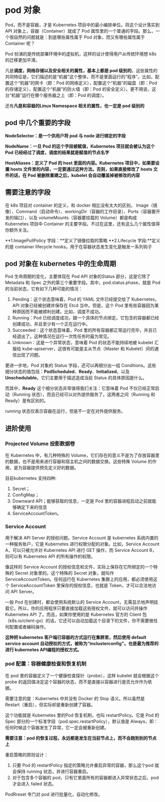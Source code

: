 # pod 对象

Pod，而不是容器，才是 Kubernetes 项目中的最小编排单位。将这个设计落实到 API 对象上，容器（Container）就成了 Pod 属性里的一个普通的字段。那么，一个很自然的问题就是：到底哪些属性属于 Pod 对象，而又有哪些属性属于 Container 呢？

Pod 扮演的是传统部署环境中的虚拟机，这样的设计使得用户从传统环境想 k8s 的迁移更加平滑。

凡是**调度，网络存储以及安全相关的属性，基本上都是 pod 级别的**。这些属性的共同特征是，它们描述的是“机器”这个整体，而不是里面运行的“程序”。比如，配置这个“机器”的网卡（即：Pod 的网络定义），配置这个“机器”的磁盘（即：Pod 的存储定义），配置这个“机器”的防火墙（即：Pod 的安全定义）。更不用说，这台“机器”运行在哪个服务器之上（即：Pod 的调度）。

还有**凡是和容器的Linux Namespace  相关的属性，也一定是 pod 级别的**

## pod 中几个重要的字段

**NodeSelector：是一个供用户将 pod 与 node 进行绑定的字段**

**NodeName：一旦 Pod 的这个字段被赋值，Kubernetes 项目就会被认为这个 Pod 已经经过了调度，调度的结果就是赋值的节点名字**

**HostAliases：定义了 Pod 的 host 里面的内容。Kubernetes 项目中，如果要设置 hosts 文件里的内容，一定要通过这种方法。否则，如果直接修改了 hosts 文件的话，在 Pod 被删除重建之后，kubelet 会自动覆盖掉被修改的内容**

## 需要注意的字段

在 k8s 项目对 container 的定义，和 docker 相比没有太大的区别。 Image（镜像）、Command（启动命令）、workingDir（容器的工作目录）、Ports（容器要开发的端口），以及 volumeMounts（容器要挂载的 Volume）都是构成 Kubernetes 项目中 Container 的主要字段。不过在这里，还有这么几个属性值得你额外关注。

**1.ImagePullPolicy 字段：**定义了镜像拉取的策略
**2.Lifecycle 字段:**定义的是 container lifecycle hooks。用于在容器状态发生变化是触发一系列钩子

## pod 对象在 kubernetes 中的生命周期

Pod 生命周期的变化，主要体现在 Pod API 对象的Status 部分，这是它除了 Metadata 和 Spec 之外的第三个重要字段。其中，pod.status.phase，就是 Pod 的当前状态，它有如下几种可能的情况：

1. Pending：这个状态意味着，Pod 的 YAML 文件已经提交给了 Kubernetes，API 对象已经被创建并保存在 Etcd 当中。但是，这个 Pod 里有些容器因为某种原因而不能被顺利创建。比如，调度不成功。
2. Running：Pod 已经调度成功，跟一个具体的节点绑定。它包含的容器都已经创建成功，并且至少有一个正在运行中。
3. Succeeded：这个状态意味着，Pod 里的所有容器都正常运行完毕，并且已经退出了。这种情况在运行一次性任务时最为常见。
4. Unknown：这是一个异常状态，意味着 Pod 的状态不能持续地被 kubelet 汇报给 kube-apiserver，这很有可能是主从节点（Master 和 Kubelet）间的通信出现了问题。

更进一步地，Pod 对象的 Status 字段，还可以再细分出一组 Conditions。这些细分状态的值包括：**PodScheduled**、**Ready**、**Initialized**，以及 **Unschedulable**。它们主要用于描述造成当前 Status 的具体原因是什么。

而其中，**Ready** 这个细分状态非常值得我们关注：它意味着 Pod 不仅已经正常启动（Running 状态），而且已经可以对外提供服务了。这两者之间（Running 和 Ready）是有区别的。

running 状态仅表示容器在运行，但是不一定在对外提供服务。

## 进阶使用 

### Projected Volume 投影数据卷

在 Kubernetes 中，有几种特殊的 Volume，它们存在的意义不是为了存放容器里的数据，也不是用来进行容器和宿主机之间的数据交换。这些特殊 Volume 的作用，是为容器提供预先定义好的数据。

目前kubernetes 支持四种:
1. Secret；
2. ConfigMap；
3. Downward API；能够获取的信息，一定是 Pod 里的容器进程启动之前就能够确定下来的信息
4. ServiceAccountToken。

### Service Account
用于解决 API Server 的授权问题。Service Account 是 kubernetes 系统内置的一种服务账户，它是 Kubernetes 进行权限分配的对象。比如，Service Account A，可以只被允许对 Kubernetes API 进行 GET 操作，而 Service Account B，则可以有 Kubernetes API 的所有操作的权限。

像这样的 Service Account 的授权信息和文件，实际上保存在它所绑定的一个特殊的 Secret 对象里的。这个特殊的 Secret 对象，就叫作ServiceAccountToken。任何运行在 Kubernetes 集群上的应用，都必须使用这个 ServiceAccountToken 里保存的授权信息，也就是 Token，才可以合法地访问 API Server。

一般 Pod 在创建时，都会使用系统默认的 Service Account，无需显示地声明挂载它。所以，你的应用程序只要直接加载这些授权文件，就可以访问并操作 Kubernetes API 了。而且，如果你使用的是 Kubernetes 官方的 Client 包（k8s.io/client-go）的话，它还可以自动加载这个目录下的文件，你不需要做任何配置或者编码操作。

**这种把 kubernetes 客户端已容器的方式运行在集群里，然后使用 default service account 自动授权的方式，被称为“inclusterconfig”。也是最为推荐的进行 kubernetes API编程的授权方式。**


### pod 配置：容器健康检查和恢复机制

在 pod 里的容器定义了一个健康检查探针（probe），这样 kubelet 就会根据这个 probe 的返回值决定这个容器的状态，而不是直接以容器进行是否允许作为依据。

需要注意的是：Kubernetes 中并没有 Docker 的 Stop 语义。所以虽然是 Restart（重启），但实际却是重新创建了容器。

这个功能就是 Kubernetes 里的Pod 恢复机制，也叫 restartPolicy。它是 Pod 的 Spec 部分的一个标准字段（pod.spec.restartPolicy），默认值是 Always，即：任何时候这个容器发生了异常，它一定会被重新创建。

**需要注意：pod 的恢复过程，永远都是发生在当前节点上，而不会跑到别的节点上**

重启策略的原则设计：
1. 只要 Pod 的 restartPolicy 指定的策略允许重启异常的容器，那么这个pod 就会保持 running 状态，并进行容器重启。
2. 对于包含多个容器的 pod，只有它里面所有的容器都进入异常状态之后，pod 才会进入 failed 状态。

PodRreset 专门对 pod 进行批量化，自动化修改。